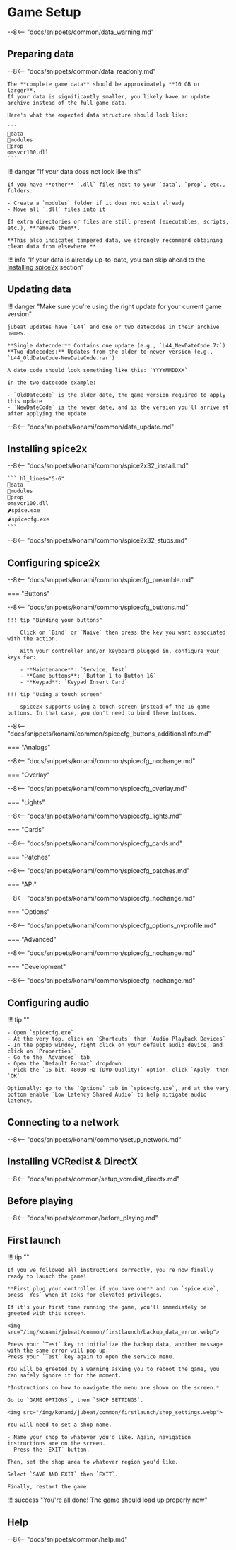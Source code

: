 # Game Setup

--8<-- "docs/snippets/common/data_warning.md"

## Preparing data

--8<-- "docs/snippets/common/data_readonly.md"

    The **complete game data** should be approximately **10 GB or larger**.  
    If your data is significantly smaller, you likely have an update archive instead of the full game data.

    Here's what the expected data structure should look like: 

    ```
    📂data
    📂modules
    📂prop
    ⚙️msvcr100.dll
    ```

!!! danger "If your data does not look like this"

    If you have **other** `.dll` files next to your `data`, `prop`, etc., folders:

    - Create a `modules` folder if it does not exist already
    - Move all `.dll` files into it

    If extra directories or files are still present (executables, scripts, etc.), **remove them**.

    **This also indicates tampered data, we strongly recommend obtaining clean data from elsewhere.**

!!! info "If your data is already up-to-date, you can skip ahead to the [Installing spice2x](#installing-spice2x) section"

## Updating data

!!! danger "Make sure you're using the right update for your current game version"

    jubeat updates have `L44` and one or two datecodes in their archive names.

    **Single datecode:** Contains one update (e.g., `L44_NewDateCode.7z`)  
    **Two datecodes:** Updates from the older to newer version (e.g., `L44_OldDateCode-NewDateCode.rar`)

    A date code should look something like this: `YYYYMMDDXX`

    In the two-datecode example:

    - `OldDateCode` is the older date, the game version required to apply this update
    - `NewDateCode` is the newer date, and is the version you'll arrive at after applying the update

--8<-- "docs/snippets/konami/common/data_update.md"

## Installing spice2x

--8<-- "docs/snippets/konami/common/spice2x32_install.md"

    ``` hl_lines="5-6"
    📂data
    📂modules
    📂prop
    ⚙️msvcr100.dll
    🌶️spice.exe
    🌶️spicecfg.exe
    ```

--8<-- "docs/snippets/konami/common/spice2x32_stubs.md"

## Configuring spice2x

--8<-- "docs/snippets/konami/common/spicecfg_preamble.md"

=== "Buttons"

--8<-- "docs/snippets/konami/common/spicecfg_buttons.md"

    !!! tip "Binding your buttons"

        Click on `Bind` or `Naive` then press the key you want associated with the action.

        With your controller and/or keyboard plugged in, configure your keys for:  

        - **Maintenance**: `Service, Test`
        - **Game buttons**: `Button 1 to Button 16`
        - **Keypad**: `Keypad Insert Card`

    !!! tip "Using a touch screen" 

        spice2x supports using a touch screen instead of the 16 game buttons. In that case, you don't need to bind these buttons.
  
--8<-- "docs/snippets/konami/common/spicecfg_buttons_additionalinfo.md"

=== "Analogs"

--8<-- "docs/snippets/konami/common/spicecfg_nochange.md"

=== "Overlay"

--8<-- "docs/snippets/konami/common/spicecfg_overlay.md"

=== "Lights"

--8<-- "docs/snippets/konami/common/spicecfg_lights.md"

=== "Cards"

--8<-- "docs/snippets/konami/common/spicecfg_cards.md"

=== "Patches"

--8<-- "docs/snippets/konami/common/spicecfg_patches.md"

=== "API"

--8<-- "docs/snippets/konami/common/spicecfg_nochange.md"

=== "Options"

--8<-- "docs/snippets/konami/common/spicecfg_options_nvprofile.md"

=== "Advanced"

--8<-- "docs/snippets/konami/common/spicecfg_nochange.md"

=== "Development"

--8<-- "docs/snippets/konami/common/spicecfg_nochange.md"

## Configuring audio

!!! tip ""

    - Open `spicecfg.exe`
    - At the very top, click on `Shortcuts` then `Audio Playback Devices`
    - In the popup window, right click on your default audio device, and click on `Properties`
    - Go to the `Advanced` tab
    - Open the `Default Format` dropdown
    - Pick the `16 bit, 48000 Hz (DVD Quality)` option, click `Apply` then `OK`

    Optionally: go to the `Options` tab in `spicecfg.exe`, and at the very bottom enable `Low Latency Shared Audio` to help mitigate audio latency.

## Connecting to a network

--8<-- "docs/snippets/konami/common/setup_network.md"

## Installing VCRedist & DirectX

--8<-- "docs/snippets/common/setup_vcredist_directx.md"

## Before playing

--8<-- "docs/snippets/common/before_playing.md"

## First launch

!!! tip ""

    If you've followed all instructions correctly, you're now finally ready to launch the game!

    **First plug your controller if you have one** and run `spice.exe`, press `Yes` when it asks for elevated privileges.

    If it's your first time running the game, you'll immediately be greeted with this screen.

    <img src="/img/konami/jubeat/common/firstlaunch/backup_data_error.webp">

    Press your `Test` key to initialize the backup data, another message with the same error will pop up.  
    Press your `Test` key again to open the service menu.

    You will be greeted by a warning asking you to reboot the game, you can safely ignore it for the moment.

    *Instructions on how to navigate the menu are shown on the screen.*
  
    Go to `GAME OPTIONS`, then `SHOP SETTINGS`.

    <img src="/img/konami/jubeat/common/firstlaunch/shop_settings.webp">

    You will need to set a shop name.
    
    - Name your shop to whatever you'd like. Again, navigation instructions are on the screen.
    - Press the `EXIT` button.

    Then, set the shop area to whatever region you'd like.

    Select `SAVE AND EXIT` then `EXIT`.

    Finally, restart the game.
    
!!! success "You're all done! The game should load up properly now"

## Help

--8<-- "docs/snippets/common/help.md"
